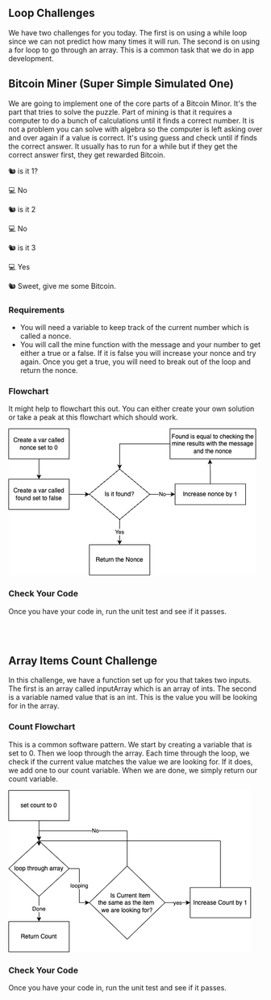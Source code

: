## Loop Challenges
We have two challenges for you today.  The first is on using a while loop since we can  not predict how many times it will run.  The second is on using a for loop to go through an array.  This is a common task that we do in app development. 
 



## Bitcoin Miner (Super Simple Simulated One)
We are going to implement one of the core parts of a Bitcoin Minor. It's the part that tries to solve the puzzle.  Part of mining is that it requires a computer to do a bunch of calculations until it finds a correct number.  It is not a problem you can solve with algebra so the computer is left asking over and over again if a value is correct.  It's using guess and check until if finds the correct answer. It usually has to run for a while but if they get the correct answer first, they get rewarded Bitcoin. 

🐿️ is it 1?
  
 💻 No

🐿️ is it 2

 💻 No

🐿️ is it 3

 💻 Yes

 🐿️ Sweet, give me some Bitcoin.

### Requirements 
* You will need a variable to keep track of the current number which is called a nonce.
* You will call the mine function with the message and your number to get either a true or a false.  If it is false you will increase your nonce and try again. Once you get a true, you will need to break out of the loop and return the nonce.
  

### Flowchart 
It might help to flowchart this out.  You can either create your own solution or take a peak at this flowchart which should work. 

![Flowchart for a Basic Miner](BasicMiner.png)


### Check Your Code
Once you have your code in, run the unit test and see if it passes. 

<br /><br />
## Array Items Count Challenge
In this challenge, we have a function set up for you that takes two inputs.  The first is an array called inputArray which is an array of ints.  The second is a variable named value that is an int.  This is the value you will be looking for in the array.  

### Count Flowchart
This is a common software pattern.  We start by creating a variable that is set to 0.  Then we loop through the array.  Each time through the loop, we check if the current value matches the value we are looking for.  If it does, we add one to our count variable. When we are done, we simply return our count variable. 

![Flowchart for Count Pattern](CountFlow.png) 

### Check Your Code 
Once you have your code in, run the unit test and see if it passes. 
